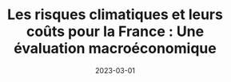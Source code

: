 ---
title: "Les risques climatiques et leurs coûts pour la France : Une évaluation macroéconomique"
collection: publications
category: policy_reports
permalink: /publication/2023_dommages_ademe
date: 2023-03-01
venue: 'ADEME Expertises'
paperurl: 'https://librairie.ademe.fr/societe-et-politiques-publiques/6196-risques-de-transition-analyse-multi-modeles-pour-la-france.html'
bibtexurl: '/files/bibtex_2023_ademe2.bib'
---